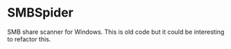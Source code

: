SMBSpider
=========

SMB share scanner for Windows. This is old code but it could be interesting to refactor this.
